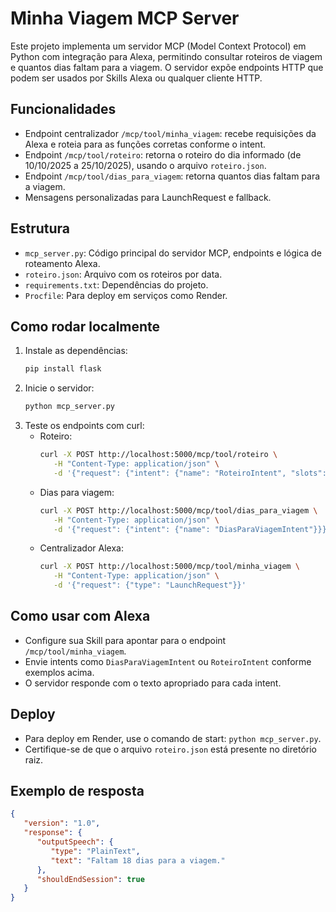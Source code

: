 

# Minha Viagem MCP Server

Este projeto implementa um servidor MCP (Model Context Protocol) em Python com integração para Alexa, permitindo consultar roteiros de viagem e quantos dias faltam para a viagem. O servidor expõe endpoints HTTP que podem ser usados por Skills Alexa ou qualquer cliente HTTP.

## Funcionalidades
- Endpoint centralizador `/mcp/tool/minha_viagem`: recebe requisições da Alexa e roteia para as funções corretas conforme o intent.
- Endpoint `/mcp/tool/roteiro`: retorna o roteiro do dia informado (de 10/10/2025 a 25/10/2025), usando o arquivo `roteiro.json`.
- Endpoint `/mcp/tool/dias_para_viagem`: retorna quantos dias faltam para a viagem.
- Mensagens personalizadas para LaunchRequest e fallback.

## Estrutura
- `mcp_server.py`: Código principal do servidor MCP, endpoints e lógica de roteamento Alexa.
- `roteiro.json`: Arquivo com os roteiros por data.
- `requirements.txt`: Dependências do projeto.
- `Procfile`: Para deploy em serviços como Render.

## Como rodar localmente
1. Instale as dependências:
    ```bash
    pip install flask
    ```
2. Inicie o servidor:
    ```bash
    python mcp_server.py
    ```
3. Teste os endpoints com curl:
    - Roteiro:
       ```bash
       curl -X POST http://localhost:5000/mcp/tool/roteiro \
          -H "Content-Type: application/json" \
          -d '{"request": {"intent": {"name": "RoteiroIntent", "slots": {"date": {"value": "2025-10-10"}}}}}'
       ```
    - Dias para viagem:
       ```bash
       curl -X POST http://localhost:5000/mcp/tool/dias_para_viagem \
          -H "Content-Type: application/json" \
          -d '{"request": {"intent": {"name": "DiasParaViagemIntent"}}}'
       ```
    - Centralizador Alexa:
       ```bash
       curl -X POST http://localhost:5000/mcp/tool/minha_viagem \
          -H "Content-Type: application/json" \
          -d '{"request": {"type": "LaunchRequest"}}'
       ```

## Como usar com Alexa
- Configure sua Skill para apontar para o endpoint `/mcp/tool/minha_viagem`.
- Envie intents como `DiasParaViagemIntent` ou `RoteiroIntent` conforme exemplos acima.
- O servidor responde com o texto apropriado para cada intent.

## Deploy
- Para deploy em Render, use o comando de start: `python mcp_server.py`.
- Certifique-se de que o arquivo `roteiro.json` está presente no diretório raiz.

## Exemplo de resposta
```json
{
   "version": "1.0",
   "response": {
      "outputSpeech": {
         "type": "PlainText",
         "text": "Faltam 18 dias para a viagem."
      },
      "shouldEndSession": true
   }
}
```
